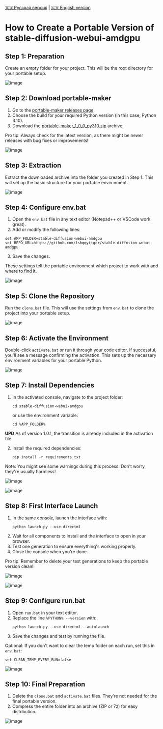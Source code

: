 [🇷🇺 Русская версия](Demo_RU.MD) | [🇬🇧 English version](Demo.MD)

# How to Create a Portable Version of stable-diffusion-webui-amdgpu

## Step 1: Preparation

Create an empty folder for your project. This will be the root directory for your portable setup.

![image](https://github.com/user-attachments/assets/179b3a22-4319-4920-aeb5-e36bd0f16f0b)


## Step 2: Download portable-maker

1. Go to the [portable-maker releases page](https://github.com/daswer123/portable-maker/releases).
2. Choose the build for your required Python version (in this case, Python 3.10).
3. Download the [portable-maker_1_0_0_py310.zip](https://github.com/daswer123/portable-maker/releases/download/1.0.0/portable-maker_1_0_0_py310.zip) archive.

Pro tip: Always check for the latest version, as there might be newer releases with bug fixes or improvements!

![image](https://github.com/user-attachments/assets/2a8f18c9-409b-48c5-9a52-561978a19c34)

## Step 3: Extraction

Extract the downloaded archive into the folder you created in Step 1. This will set up the basic structure for your portable environment.

![image](https://github.com/user-attachments/assets/f4cc660b-c8f3-4aec-b454-a22e7fe1eae2)

## Step 4: Configure env.bat

1. Open the `env.bat` file in any text editor (Notepad++ or VSCode work great).
2. Add or modify the following lines:

```batch
set APP_FOLDER=stable-diffusion-webui-amdgpu
set REPO_URL=https://github.com/lshqqytiger/stable-diffusion-webui-amdgpu
```

3. Save the changes.

These settings tell the portable environment which project to work with and where to find it.

![image](https://github.com/user-attachments/assets/9b0f9f72-ebbe-4f8f-94fc-5cf99721f7f9)

## Step 5: Clone the Repository

Run the `clone.bat` file. This will use the settings from `env.bat` to clone the project into your portable setup.

![image](https://github.com/user-attachments/assets/3458dd69-6c6e-46ad-8ed8-9170b0495063)

## Step 6: Activate the Environment

Double-click `activate.bat` or run it through your code editor. If successful, you'll see a message confirming the activation. This sets up the necessary environment variables for your portable Python.

![image](https://github.com/user-attachments/assets/48770cee-3edf-408a-9574-4cc079c32e7e)

## Step 7: Install Dependencies

1. In the activated console, navigate to the project folder:
   ```
   cd stable-diffusion-webui-amdgpu
   ```
   or use the environment variable:
   ```
   cd %APP_FOLDER%
   ```

**UPD** As of version 1.0.1, the transition is already included in the activation file

2. Install the required dependencies:
   ```
   pip install -r requirements.txt
   ```

Note: You might see some warnings during this process. Don't worry, they're usually harmless!

![image](https://github.com/user-attachments/assets/cc15d395-67c7-49ac-ac4a-95e8a60ab516)

![image](https://github.com/user-attachments/assets/a0056a4c-4b40-4805-a726-c89788da9c6d)


## Step 8: First Interface Launch

1. In the same console, launch the interface with:
   ```
   python launch.py --use-directml
   ```
2. Wait for all components to install and the interface to open in your browser.
3. Test one generation to ensure everything's working properly.
4. Close the console when you're done.

Pro tip: Remember to delete your test generations to keep the portable version clean!

![image](https://github.com/user-attachments/assets/deacb718-d5b0-4eca-9af0-661beab882bc)

![image](https://github.com/user-attachments/assets/509d7be7-b2e5-44d1-8402-fd12093a6dfe)

## Step 9: Configure run.bat

1. Open `run.bat` in your text editor.
2. Replace the line `%PYTHON% --version` with:
   ```batch
   python launch.py --use-directml --autolaunch
   ```
3. Save the changes and test by running the file.

Optional: If you don't want to clear the temp folder on each run, set this in `env.bat`:
```batch
set CLEAR_TEMP_EVERY_RUN=false
```

![image](https://github.com/user-attachments/assets/07022a75-5a52-4104-9725-9d88821479fc)

## Step 10: Final Preparation

1. Delete the `clone.bat` and `activate.bat` files. They're not needed for the final portable version.
2. Compress the entire folder into an archive (ZIP or 7z) for easy distribution.

![image](https://github.com/user-attachments/assets/0b674013-f1c1-488e-a0f6-87f1e4cbb1a1)
